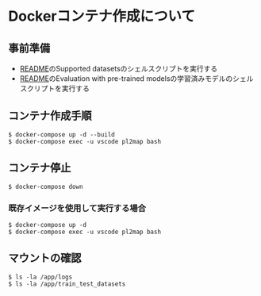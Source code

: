 # Dockerコンテナ作成について

## 事前準備
- [README](README.md)のSupported datasetsのシェルスクリプトを実行する
- [README](README.md)のEvaluation with pre-trained modelsの学習済みモデルのシェルスクリプトを実行する

## コンテナ作成手順
```
$ docker-compose up -d --build
$ docker-compose exec -u vscode pl2map bash
```
## コンテナ停止
```
$ docker-compose down
```

### 既存イメージを使用して実行する場合
```
$ docker-compose up -d
$ docker-compose exec -u vscode pl2map bash
```

## マウントの確認
```
$ ls -la /app/logs
$ ls -la /app/train_test_datasets
```

